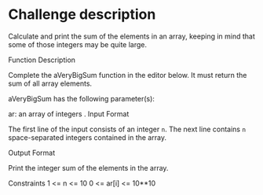 # Challenge description

Calculate and print the sum of the elements in an array, keeping in mind that 
some of those integers may be quite large.

Function Description

Complete the aVeryBigSum function in the editor below. It must return the sum 
of all array elements.

aVeryBigSum has the following parameter(s):

ar: an array of integers .
Input Format

The first line of the input consists of an integer `n`. 
The next line contains `n` space-separated integers contained in the array.

Output Format

Print the integer sum of the elements in the array.

Constraints 
1 <= n <= 10
0 <= ar[i] <= 10**10
 
